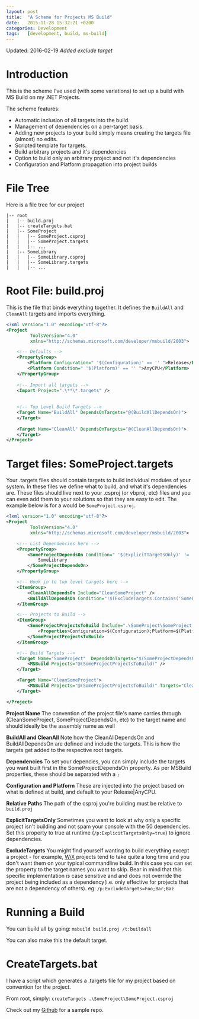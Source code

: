 ```yaml
---
layout:	post
title:	"A Scheme for Projects MS Build"
date:	2015-11-28 15:32:21 +0200
categories:	Development
tags:	[development, build, ms-build]
---
```


Updated: 2016-02-19 *Added exclude target*

#  Introduction

This is the scheme I've used (with some variations) to set up a build with MS Build on my .NET Projects.

The scheme features:
-  Automatic inclusion of all targets into the build.
-  Management of dependencies on a per-target basis.
-  Adding new projects to your build simply means creating the targets file (almost) no edits.
-  Scripted template for targets.
-  Build arbitrary projects and it's dependencies
-  Option to build only an arbitrary project and not it's dependencies
-  Configuration and Platform propagation into project builds

#  File Tree

Here is a file tree for our project

~~~
|-- root
|   |-- build.proj
|   |-- createTargets.bat
|   |-- SomeProject
|   |   |-- SomeProject.csproj
|   |   |-- SomeProject.targets
|   |   |-- ...
|   |-- SomeLibrary
|   |   |-- SomeLibrary.csproj
|   |   |-- SomeLibrary.targets
|   |   |-- ...
~~~

#  Root File: build.proj

This is the file that binds everything together. It defines the `BuildAll` and `CleanAll` targets and imports everything.

```xml
<?xml version="1.0" encoding="utf-8"?>
<Project
         ToolsVersion="4.0"
         xmlns="http://schemas.microsoft.com/developer/msbuild/2003">

    <!-- Defaults -->
    <PropertyGroup>
        <Platform Configuration=" '$(Configuration)' == '' ">Release</Platform>
        <Platform Condition=" '$(Platform)' == '' ">AnyCPU</Platform>
    </PropertyGroup>
    
    <!-- Import all targets -->
    <Import Project=".\**\*.targets" />
   
    
    <!-- Top Level Build Targets -->
    <Target Name="BuildAll" DependsOnTargets="@(BuildAllDependsOn)">
    </Target>
    
    <Target Name="CleanAll" DependsOnTargets="@(CleanAllDependsOn)">
    </Target>
</Project>
```

#  Target files: SomeProject.targets

Your .targets files should contain targets to build individual modules of your system. In these files we define what to build, and what it's dependencies are. These files should live next to your .csproj (or vbproj, etc) files and you can even add them to your solutions so that they are easy to edit. The example below is for a would be `SomeProject.csproj`.

```xml
<?xml version="1.0" encoding="utf-8"?>
<Project
         ToolsVersion="4.0"
         xmlns="http://schemas.microsoft.com/developer/msbuild/2003">

    <!-- List Dependencies here -->
    <PropertyGroup>
        <SomeProjectDependsOn Condition=" '$(ExplicitTargetsOnly)' != 'true' ">
            SomeLibrary
        </SomeProjectDependsOn>
    </PropertyGroup>

    <!-- Hook in to top level targets here -->
    <ItemGroup>
        <CleanAllDependsOn Include="CleanSomeProject" />
        <BuildAllDependsOn Condition="!$(ExcludeTargets.Contains('SomeProject'))" Include="SomeProject"/>
    </ItemGroup>

    <!-- Projects to Build -->
    <ItemGroup>
        <SomeProjectProjectsToBuild Include=".\SomeProject\SomeProject.csproj">
            <Properties>Configuration=$(Configuration);Platform=$(Platform)</Properties>
        </SomeProjectProjectsToBuild>
    </ItemGroup>

    <!-- Build Targets -->
    <Target Name="SomeProject"  DependsOnTargets="$(SomeProjectDependsOn)">
        <MSBuild Projects="@(SomeProjectProjectsToBuild)" />
    </Target>

    <Target Name="CleanSomeProject">
        <MSBuild Projects="@(SomeProjectProjectsToBuild)" Targets="Clean" />
    </Target>

</Project>
```


**Project Name**
The convention of the project file's name carries through (CleanSomeProject, SomeProjectDependsOn, etc) to the target name and should ideally be the assembly name as well

**BuildAll and CleanAll**
Note how the CleanAllDependsOn and BuildAllDependsOn are defined and include the targets. This is how the targets get added to the respective root targets.

**Dependencies**
To set your depencies, you can simply include the targets you want built first in the SomeProjectDependsOn property. As per MSBuild properties, these should be separated with a `;`

**Configuration and Platform**
These are injected into the project based on what is defined at build, and default to your Release|AnyCPU.

**Relative Paths**
The path of the csproj you're building must be relative to `build.proj`

**ExplicitTargetsOnly**
Sometimes you want to look at why only a specific project isn't building and not spam your console with the 50 dependencies. Set this property to true at runtime (`/p:ExplicitTargetsOnly=true`) to ignore dependencies.

**ExcludeTargets**
You might find yourself wanting to build everything except a project - for example, [WiX](http://wixtoolset.org/) projects tend to take quite a long time and you don't want them on your typical commandline build. In this case you can set the property to the target names you want to skip. Bear in mind that this specific implementation *is* case sensitive and and does not override the project being included as a dependency(i.e. only effective for projects that are not a dependency of others). eg: `/p:ExcludeTargets=Foo;Bar;Baz`

#  Running a Build

You can build all by going: `msbuild build.proj /t:buildall`

You can also make this the default target.

#  CreateTargets.bat

I have a script which generates a .targets file for my project based on convention for the project.

From root, simply: `createTargets .\SomeProject\SomeProject.csproj`

Check out my [Github](https://github.com/geoffles/geoffles-msbuild-scheme) for a sample repo.